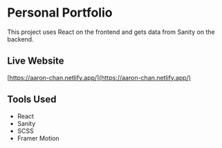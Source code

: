# Personal Portfolio

This project uses React on the frontend and gets data from Sanity on the backend.

## Live Website
[https://aaron-chan.netlify.app/](https://aaron-chan.netlify.app/)

## Tools Used

- React
- Sanity
- SCSS
- Framer Motion